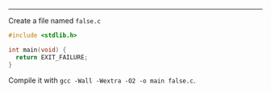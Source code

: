 
---

Create a file named `false.c`

```c
#include <stdlib.h>

int main(void) {
  return EXIT_FAILURE;
}
```

Compile it with `gcc -Wall -Wextra -O2 -o main false.c`.